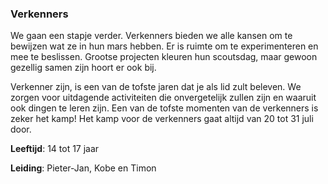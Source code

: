 ### Verkenners
We gaan een stapje verder. Verkenners bieden we alle kansen om te bewijzen wat ze in hun mars hebben. Er is ruimte om te experimenteren en mee te beslissen. Grootse projecten kleuren hun scoutsdag, maar gewoon gezellig samen zijn hoort er ook bij.

Verkenner zijn, is een van de tofste jaren dat je als lid zult beleven.  We zorgen voor uitdagende activiteiten die onvergetelijk zullen zijn en waaruit ook dingen te leren zijn. Een van de tofste momenten van de verkenners is zeker het kamp! Het kamp voor de verkenners gaat altijd van 20 tot 31 juli door.

**Leeftijd**: 14 tot 17 jaar

**Leiding**: Pieter-Jan, Kobe en Timon
